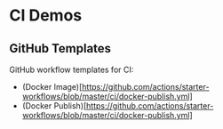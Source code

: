 # CI Demos

## GitHub Templates

GitHub workflow templates for CI:

* (Docker Image)[https://github.com/actions/starter-workflows/blob/master/ci/docker-publish.yml]
* (Docker Publish)[https://github.com/actions/starter-workflows/blob/master/ci/docker-publish.yml]
